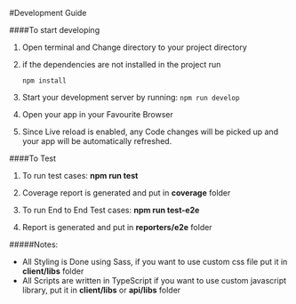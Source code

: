 
#Development Guide

####To start developing

1. Open terminal and Change directory to your project directory

2. if the dependencies are not installed in the project run

    ```
    npm install 
    ```
3. Start your development server by running:
       ```
       npm run develop
       ``` 
4. Open your app in your Favourite Browser

5. Since Live reload is enabled, any Code changes will be picked up and your app will be automatically refreshed.

####To Test

1. To run test cases: <b>npm run test</b>

2. Coverage report is generated and put in <b>coverage</b> folder

1. To run End to End Test cases: <b>npm run test-e2e</b>

2. Report is generated and put in <b>reporters/e2e</b> folder


#####Notes:
- All Styling is Done using Sass, if you want to use custom css file put it in <b>client/libs</b> folder 
- All Scripts are written in TypeScript if you want to use custom javascript library, put it in <b>client/libs</b> or <b>api/libs</b> folder     